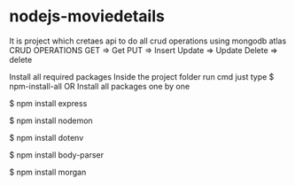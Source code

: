# nodejs-moviedetails
It is project which cretaes api to do all crud operations using mongodb atlas
CRUD OPERATIONS
GET => Get
PUT => Insert
Update => Update
Delete => delete

Install all required packages
Inside the project folder run cmd  just type 
$ npm-install-all
OR
Install all packages one by one

$ npm install express

$ npm install nodemon

$ npm install dotenv

$ npm install body-parser

$ npm install morgan

